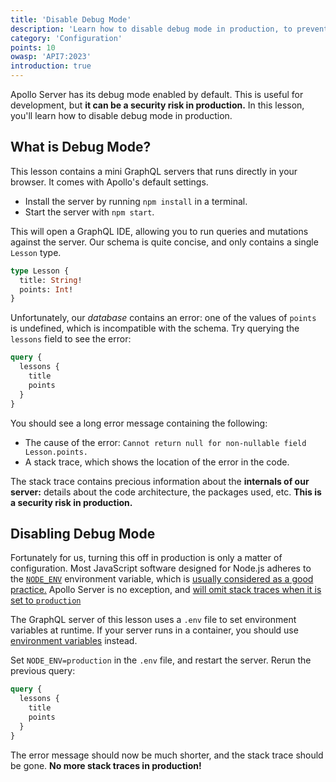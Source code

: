 ```yaml
---
title: 'Disable Debug Mode'
description: 'Learn how to disable debug mode in production, to prevent information disclosure.'
category: 'Configuration'
points: 10
owasp: 'API7:2023'
introduction: true
---
```


Apollo Server has its debug mode enabled by default. This is useful for development, but **it can be a security risk in production.** In this lesson, you'll learn how to disable debug mode in production.

## What is Debug Mode?

This lesson contains a mini GraphQL servers that runs directly in your browser. It comes with Apollo's default settings.

- Install the server by running `npm install` in a terminal.
- Start the server with `npm start`.

This will open a GraphQL IDE, allowing you to run queries and mutations against the server. Our schema is quite concise, and only contains a single `Lesson` type.

```graphql
type Lesson {
  title: String!
  points: Int!
}
```

Unfortunately, our _database_ contains an error: one of the values of `points` is undefined, which is incompatible with the schema. Try querying the `lessons` field to see the error:

```graphql
query {
  lessons {
    title
    points
  }
}
```

You should see a long error message containing the following:

- The cause of the error: `Cannot return null for non-nullable field Lesson.points.`
- A stack trace, which shows the location of the error in the code.

The stack trace contains precious information about the **internals of our server:** details about the code architecture, the packages used, etc. **This is a security risk in production.**

## Disabling Debug Mode

Fortunately for us, turning this off in production is only a matter of configuration. Most JavaScript software designed for Node.js adheres to the [`NODE_ENV`](https://nodejs.dev/en/learn/nodejs-the-difference-between-development-and-production/) environment variable, which is [usually considered as a good practice.](https://12factor.net/config) Apollo Server is no exception, and [will omit stack traces when it is set to `production`](https://www.apollographql.com/docs/apollo-server/data/errors/#omitting-or-including-stacktrace)

The GraphQL server of this lesson uses a `.env` file to set environment variables at runtime. If your server runs in a container, you should use [environment variables](https://docs.docker.com/compose/environment-variables/) instead.

Set `NODE_ENV=production` in the `.env` file, and restart the server. Rerun the previous query:

```graphql
query {
  lessons {
    title
    points
  }
}
```

The error message should now be much shorter, and the stack trace should be gone. **No more stack traces in production!**
